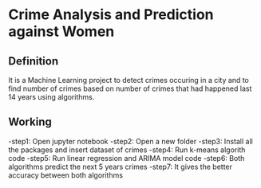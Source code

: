 # Crime Analysis and Prediction against Women
## Definition
It is a Machine Learning project to detect crimes occuring in a city and to find number of crimes based on number of crimes that had happened last 14 years using algorithms.

## Working
-step1: Open jupyter notebook
-step2: Open a new folder
-step3: Install all the packages and insert dataset of crimes
-step4: Run k-means algorith code
-step5: Run linear regression and ARIMA model code 
-step6: Both algorithms predict the next 5 years crimes 
-step7: It gives the better accuracy between both algorithms

